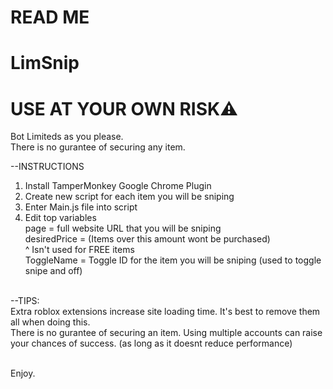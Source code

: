# READ ME
# LimSnip
# USE AT YOUR OWN RISK⚠
Bot Limiteds as you please.<br>
There is no gurantee of securing any item.

--INSTRUCTIONS
1. Install TamperMonkey Google Chrome Plugin
2. Create new script for each item you will be sniping
3. Enter Main.js file into script
4. Edit top variables
<br>  page = full website URL that you will be sniping
<br>  desiredPrice = (Items over this amount wont be purchased)
<br>  ^ Isn't used for FREE items
<br>  ToggleName = Toggle ID for the item you will be sniping (used to toggle snipe and off)

<br>--TIPS:
<br> Extra roblox extensions increase site loading time. It's best to remove them all when doing this.
<br> There is no gurantee of securing an item. Using multiple accounts can raise your chances of success. (as long as it doesnt reduce performance)

<br>  Enjoy.
